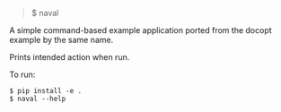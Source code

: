 > $ naval

A simple command-based example application ported from the docopt example by the same name.

Prints intended action when run.

To run:

```
$ pip install -e .
$ naval --help
```
